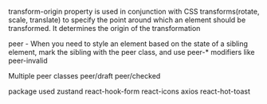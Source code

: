 transform-origin property is used in conjunction with CSS transforms(rotate, scale, translate) to specify the point around which an element should be transformed. It determines the origin of the transformation

peer - When you need to style an element based on the state of a sibling element, mark the sibling with the peer class, and use peer-* modifiers like peer-invalid 

Multiple peer classes
peer/draft
peer/checked

package used
zustand
react-hook-form
react-icons
axios
react-hot-toast
